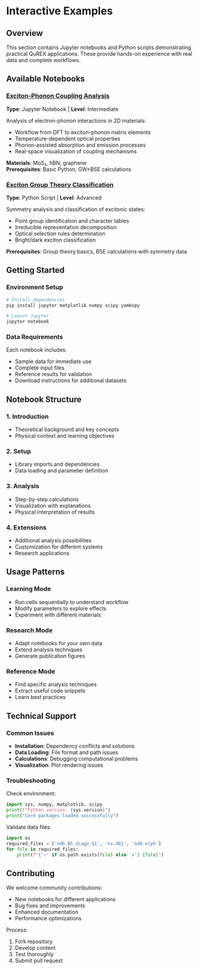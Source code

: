# Interactive Examples

## Overview

This section contains Jupyter notebooks and Python scripts demonstrating practical QuREX applications. These provide hands-on experience with real data and complete workflows.

## Available Notebooks

### [Exciton-Phonon Coupling Analysis](exciton_phonon)
**Type**: Jupyter Notebook | **Level**: Intermediate

Analysis of electron-phonon interactions in 2D materials:
- Workflow from DFT to exciton-phonon matrix elements
- Temperature-dependent optical properties
- Phonon-assisted absorption and emission processes
- Real-space visualization of coupling mechanisms

**Materials**: MoS₂, hBN, graphene  
**Prerequisites**: Basic Python, GW+BSE calculations

### [Exciton Group Theory Classification](exciton_group_theory_example)
**Type**: Python Script | **Level**: Advanced

Symmetry analysis and classification of excitonic states:
- Point group identification and character tables
- Irreducible representation decomposition
- Optical selection rules determination
- Bright/dark exciton classification

**Prerequisites**: Group theory basics, BSE calculations with symmetry data

## Getting Started

### Environment Setup

```bash
# Install dependencies
pip install jupyter matplotlib numpy scipy yambopy

# Launch Jupyter
jupyter notebook
```

### Data Requirements

Each notebook includes:
- Sample data for immediate use
- Complete input files
- Reference results for validation
- Download instructions for additional datasets

## Notebook Structure

### 1. Introduction
- Theoretical background and key concepts
- Physical context and learning objectives

### 2. Setup
- Library imports and dependencies
- Data loading and parameter definition

### 3. Analysis
- Step-by-step calculations
- Visualization with explanations
- Physical interpretation of results

### 4. Extensions
- Additional analysis possibilities
- Customization for different systems
- Research applications

## Usage Patterns

### Learning Mode
- Run cells sequentially to understand workflow
- Modify parameters to explore effects
- Experiment with different materials

### Research Mode
- Adapt notebooks for your own data
- Extend analysis techniques
- Generate publication figures

### Reference Mode
- Find specific analysis techniques
- Extract useful code snippets
- Learn best practices

## Technical Support

### Common Issues
- **Installation**: Dependency conflicts and solutions
- **Data Loading**: File format and path issues
- **Calculations**: Debugging computational problems
- **Visualization**: Plot rendering issues

### Troubleshooting

Check environment:
```python
import sys, numpy, matplotlib, scipy
print(f"Python version: {sys.version}")
print("Core packages loaded successfully")
```

Validate data files:
```python
import os
required_files = ['ndb.BS_diago_Q1', 'ns.db1', 'ndb.elph']
for file in required_files:
    print(f"{'✓' if os.path.exists(file) else '✗'} {file}")
```

## Contributing

We welcome community contributions:
- New notebooks for different applications
- Bug fixes and improvements
- Enhanced documentation
- Performance optimizations

Process:
1. Fork repository
2. Develop content
3. Test thoroughly
4. Submit pull request